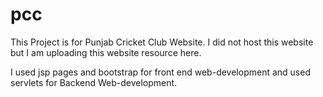 # pcc
This Project is for Punjab Cricket Club Website. I did not host this website but I am uploading this website resource here.

I used jsp pages and bootstrap for front end web-development and used servlets for Backend Web-development.

